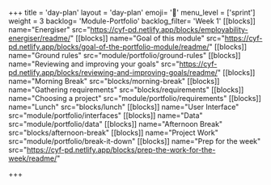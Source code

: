 +++
title = 'day-plan'
layout = 'day-plan'
emoji= '📝'
menu_level = ['sprint']
weight = 3
backlog= 'Module-Portfolio'
backlog_filter= 'Week 1'
[[blocks]]
name="Energiser"
src="https://cyf-pd.netlify.app/blocks/employability-energiser/readme/"
[[blocks]]
name="Goal of this module"
src="https://cyf-pd.netlify.app/blocks/goal-of-the-portfolio-module/readme/"
[[blocks]]
name="Ground rules"
src="module/portfolio/ground-rules"
[[blocks]]
name="Reviewing and improving your goals"
src="https://cyf-pd.netlify.app/blocks/reviewing-and-improving-goals/readme/"
[[blocks]]
name="Morning Break"
src="blocks/morning-break"
[[blocks]]
name="Gathering requirements"
src="blocks/requirements"
[[blocks]]
name="Choosing a project"
src="module/portfolio/requirements"
[[blocks]]
name="Lunch"
src="blocks/lunch"
[[blocks]]
name="User Interface"
src="module/portfolio/interfaces"
[[blocks]]
name="Data"
src="module/portfolio/data"
[[blocks]]
name="Afternoon Break"
src="blocks/afternoon-break"
[[blocks]]
name="Project Work"
src="module/portfolio/break-it-down"
[[blocks]]
name="Prep for the week"
src="https://cyf-pd.netlify.app/blocks/prep-the-work-for-the-week/readme/"

+++
